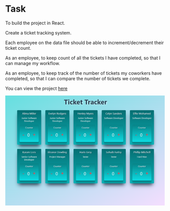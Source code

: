 # Task

To build the project in React.

Create a ticket tracking system.

Each employee on the data file should be able to increment/decrement their ticket count.

As an employee, to keep count of all the tickets I have completed, so that I can manage my workflow.

As an employee, to keep track of the number of tickets my coworkers have completed, so that I can compare the number of tickets we complete.

You can view the project [here](https://ticket-tracker-af832.web.app)

![ticket tracker](./src/ticket-tracker.png)
